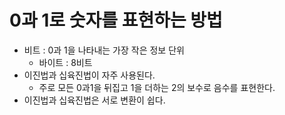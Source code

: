# 0과 1로 숫자를 표현하는 방법
* 비트 : 0과 1을 나타내는 가장 작은 정보 단위
  * 바이트 : 8비트
* 이진법과 십육진법이 자주 사용된다.
  * 주로 모든 0과1을 뒤집고 1을 더하는 2의 보수로 음수를 표현한다.
* 이진법과 십육진법은 서로 변환이 쉽다.
